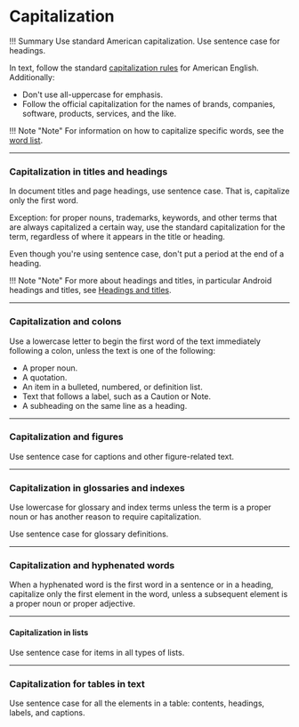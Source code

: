 # **Capitalization**

!!! Summary 
    Use standard American capitalization. Use sentence case for headings.

In text, follow the standard [capitalization rules](https://owl.english.purdue.edu/owl/resource/592/01/) for American English. Additionally:

-   Don't use all-uppercase for emphasis.
-   Follow the official capitalization for the names of brands, companies, software, products, services, and the like.

!!! Note "Note"
    For information on how to capitalize specific words, see the [word list](https://developers.google.com/style/word-list).

___

### **Capitalization in titles and headings**

In document titles and page headings, use sentence case. That is, capitalize only the first word.

Exception: for proper nouns, trademarks, keywords, and other terms that are always capitalized a certain way, use the standard capitalization for the term, regardless of where it appears in the title or heading.

Even though you're using sentence case, don't put a period at the end of a heading.

!!! Note "Note"
    For more about headings and titles, in particular Android headings and titles, see [Headings and titles](https://developers.google.com/style/headings).

___

### **Capitalization and colons**

Use a lowercase letter to begin the first word of the text immediately following a colon, unless the text is one of the following:

-   A proper noun.
-   A quotation.
-   An item in a bulleted, numbered, or definition list.
-   Text that follows a label, such as a Caution or Note.
-   A subheading on the same line as a heading.

___

### **Capitalization and figures**

Use sentence case for captions and other figure-related text.

___

### **Capitalization in glossaries and indexes**

Use lowercase for glossary and index terms unless the term is a proper noun or has another reason to require capitalization.

Use sentence case for glossary definitions.

___

### **Capitalization and hyphenated words**

When a hyphenated word is the first word in a sentence or in a heading, capitalize only the first element in the word, unless a subsequent element is a proper noun or proper adjective.

___

#### **Capitalization in lists**

Use sentence case for items in all types of lists.

___

### **Capitalization for tables in text**

Use sentence case for all the elements in a table: contents, headings, labels, and captions.